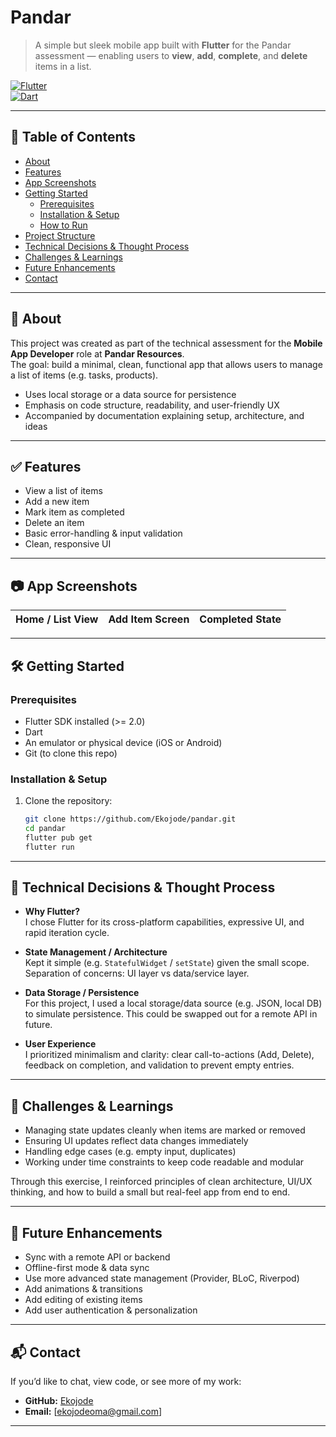 # Pandar

> A simple but sleek mobile app built with **Flutter** for the Pandar assessment — enabling users to **view**, **add**, **complete**, and **delete** items in a list.

[![Flutter](https://img.shields.io/badge/Flutter-blue?logo=flutter&logoColor=white)](https://flutter.dev/)  
[![Dart](https://img.shields.io/badge/Dart-02569B?logo=dart&logoColor=white)](https://dart.dev/)

---

## 🚀 Table of Contents

- [About](#about)  
- [Features](#features)  
- [App Screenshots](#app-screenshots)  
- [Getting Started](#getting-started)  
  - [Prerequisites](#prerequisites)  
  - [Installation & Setup](#installation--setup)  
  - [How to Run](#how-to-run)  
- [Project Structure](#project-structure)  
- [Technical Decisions & Thought Process](#technical-decisions--thought-process)  
- [Challenges & Learnings](#challenges--learnings)  
- [Future Enhancements](#future-enhancements)  
- [Contact](#contact)

---

## 🧾 About

This project was created as part of the technical assessment for the **Mobile App Developer** role at **Pandar Resources**.  
The goal: build a minimal, clean, functional app that allows users to manage a list of items (e.g. tasks, products).  

- Uses local storage or a data source for persistence  
- Emphasis on code structure, readability, and user-friendly UX  
- Accompanied by documentation explaining setup, architecture, and ideas  

---

## ✅ Features

- View a list of items  
- Add a new item  
- Mark item as completed  
- Delete an item  
- Basic error-handling & input validation  
- Clean, responsive UI  

---

## 📷 App Screenshots


| Home / List View | Add Item Screen | Completed State |
|------------------|------------------|------------------|


---

## 🛠 Getting Started

### Prerequisites

- Flutter SDK installed (>= 2.0)  
- Dart  
- An emulator or physical device (iOS or Android)  
- Git (to clone this repo)  

### Installation & Setup

1. Clone the repository:  
   ```bash
   git clone https://github.com/Ekojode/pandar.git
   cd pandar
   flutter pub get
   flutter run

---

## 🧠 Technical Decisions & Thought Process

- **Why Flutter?**  
  I chose Flutter for its cross-platform capabilities, expressive UI, and rapid iteration cycle.

- **State Management / Architecture**  
  Kept it simple (e.g. `StatefulWidget` / `setState`) given the small scope. Separation of concerns: UI layer vs data/service layer.

- **Data Storage / Persistence**  
  For this project, I used a local storage/data source (e.g. JSON, local DB) to simulate persistence. This could be swapped out for a remote API in future.

- **User Experience**  
  I prioritized minimalism and clarity: clear call-to-actions (Add, Delete), feedback on completion, and validation to prevent empty entries.

---

## 🧗 Challenges & Learnings

- Managing state updates cleanly when items are marked or removed  
- Ensuring UI updates reflect data changes immediately  
- Handling edge cases (e.g. empty input, duplicates)  
- Working under time constraints to keep code readable and modular  

Through this exercise, I reinforced principles of clean architecture, UI/UX thinking, and how to build a small but real-feel app from end to end.

---

## 🔮 Future Enhancements

- Sync with a remote API or backend  
- Offline-first mode & data sync  
- Use more advanced state management (Provider, BLoC, Riverpod)  
- Add animations & transitions  
- Add editing of existing items  
- Add user authentication & personalization  

---

## 📬 Contact

If you’d like to chat, view code, or see more of my work:

- **GitHub:** [Ekojode](https://github.com/Ekojode)  
- **Email:** [ekojodeoma@gmail.com]  

---